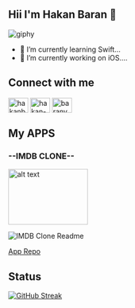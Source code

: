 ## Hii I'm Hakan Baran :wave:

![giphy](https://user-images.githubusercontent.com/104249732/198421470-2ef1aa5e-0e5a-488a-bd5f-16d6953634da.gif)

- 🔭 I’m currently learning Swift...
- 🔭 I’m currently working on iOS....

## Connect with me

<a href="https://twitter.com/hakanbarann" target="blank"><img align="center" src="https://raw.githubusercontent.com/rahuldkjain/github-profile-readme-generator/master/src/images/icons/Social/twitter.svg" alt="hakanbarann" height="30" width="40" /></a>                                                     <a href="https://www.linkedin.com/in/hakan-baran/" target="blank"><img align="center" src="https://raw.githubusercontent.com/rahuldkjain/github-profile-readme-generator/master/src/images/icons/Social/linked-in-alt.svg" alt="hakan-baran" height="30" width="40" /></a>
<a href="https://instagram.com/baranyum" target="blank"><img align="center" src="https://raw.githubusercontent.com/rahuldkjain/github-profile-readme-generator/master/src/images/icons/Social/instagram.svg" alt="baranyum" height="30" width="40" /></a>

## My APPS

### --IMDB CLONE--

<img src="https://github.com/hakanbaran/HDMovieHell/blob/main/IMDB%20Clone%20Photo/imdb.png" alt="alt text" width="160" height="112">


![IMDB Clone Readme](https://user-images.githubusercontent.com/104249732/223873657-6bd276b4-f8b2-4e11-8c36-8ed456268c41.png)

[App Repo](https://github.com/hakanbaran/HDMovieHell)


## Status
[![GitHub Streak](https://streak-stats.demolab.com/?user=hakanbaran&theme=dark)](https://git.io/streak-stats)

<!--
**hakanbaran/hakanbaran** is a ✨ _special_ ✨ repository because its `README.md` (this file) appears on your GitHub profile.

[![GitHub Streak](https://streak-stats.demolab.com/?user=hakanbaran&theme=dark)](https://git.io/streak-stats)

<img src="https://github-readme-stats.vercel.app/api?username=hakanbaran&&show_icons=true&title_color=ffffff&icon_color=bb2acf&text_color=daf7dc&bg_color=151515">


<img src="https://github-readme-stats.vercel.app/api?username=hakanbaran&&show_icons=true&title_color=ffffff&icon_color=bb2acf&text_color=daf7dc&bg_color=151515">

Here are some ideas to get you started:

- 🔭 I’m currently working on ...
- 🌱 I’m currently learning ...
- 👯 I’m looking to collaborate on ...
- 🤔 I’m looking for help with ...
- 💬 Ask me about ...
- 📫 How to reach me: ...
- 😄 Pronouns: ...
- ⚡ Fun fact: ...
-->
